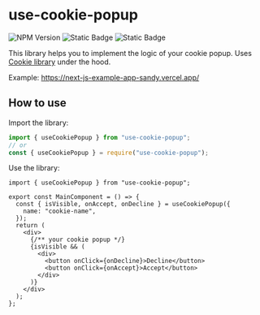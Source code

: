 # use-cookie-popup

![NPM Version](https://img.shields.io/npm/v/use-cookie-popup?logo=npm)
![Static Badge](https://img.shields.io/badge/React-gray?logo=react&logoColor=61dbfb)
![Static Badge](https://img.shields.io/badge/Typescript-blue?logo=typescript&logoColor=white)

This library helps you to implement the logic of your cookie popup. Uses [Cookie library](https://www.npmjs.com/package/cookie) under the hood.

Example: https://next-js-example-app-sandy.vercel.app/

## How to use

Import the library:

```typescript
import { useCookiePopup } from "use-cookie-popup";
// or
const { useCookiePopup } = require("use-cookie-popup");
```

Use the library:

```tsx
import { useCookiePopup } from "use-cookie-popup";

export const MainComponent = () => {
  const { isVisible, onAccept, onDecline } = useCookiePopup({
    name: "cookie-name",
  });
  return (
    <div>
      {/** your cookie popup */}
      {isVisible && (
        <div>
          <button onClick={onDecline}>Decline</button>
          <button onClick={onAccept}>Accept</button>
        </div>
      )}
    </div>
  );
};
```
